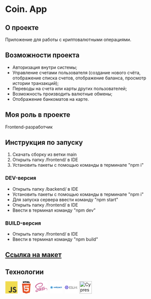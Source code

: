 # Coin. App
## О проекте
Приложение для работы с криптовалютными операциями.

## Возможности проекта
- Авторизация внутри системы;
- Управление счетами пользователя (создание нового счёта, отображение списка
счетов, отображение баланса, просмотр истории транзакций);
- Переводы на счета или карты других пользователей;
- Возможность производить валютные обмены;
- Отображение банкоматов на карте.

## Моя роль в проекте
Frontend-разработчик

## Инструкция по запуску
1. Скачать сборку из ветки main
2. Открыть папку /frontend/ в IDE
3. Установить пакеты с помощью команды в терминале "npm i"
### DEV-версия
- Открыть папку /backend/ в IDE
- Установить пакеты с помощью команды в терминале "npm i"
- Для запуска сервера ввести команду "npm start"
- Открыть папку /frontend/ в IDE
- Ввести в терминал команду "npm dev"
### BUILD-версия
- Открыть папку /frontend/ в IDE
- Ввести в терминал команду "npm build"

## [Ссылка на макет](https://www.figma.com/file/JUJVDoP27x18v4Eqt66SdK/Bank?type=design&node-id=1-1598&mode=design&t=DowAXg7fWOgPM1SI-0)

## Технологии
<div>
  <img src="https://github.com/devicons/devicon/blob/master/icons/javascript/javascript-original.svg" title="JS" alt="JS" width="40" height="40"/>&nbsp;
  <img src="https://github.com/devicons/devicon/blob/master/icons/html5/html5-original-wordmark.svg" title="HTML" alt="HTML" width="40" height="40"/>&nbsp;
  <img src="https://github.com/devicons/devicon/blob/master/icons/sass/sass-original.svg" title="Sass" alt="Sass" width="40" height="40"/>&nbsp;
  <img src="https://github.com/devicons/devicon/blob/master/icons/webpack/webpack-original-wordmark.svg" title="Webpack" **alt="Webpack" width="40" height="40"/>&nbsp;
  <img src="https://github.com/devicons/devicon/blob/master/icons/eslint/eslint-original-wordmark.svg" title="Eslint" **alt="Eslint" width="40" height="40"/>&nbsp;
  <img src="https://www.cypress.io/_astro/navbar-brand.0d71ff96.svg" title="Cypress" **alt="Cypress" width="40" height="40"/>&nbsp;
</div>

